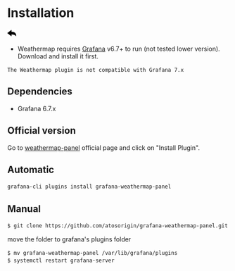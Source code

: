 # Installation

[![](../../screenshots/other/Go-back.png)](README.md)

- Weathermap requires [Grafana](https://www.grafana.com/) v6.7+ to run (not tested lower version). Download and install it first.

```
The Weathermap plugin is not compatible with Grafana 7.x
```

## Dependencies

- Grafana 6.7.x

## Official version

Go to [weathermap-panel](https://grafana.com/plugins/grafana-weathermap-panel) official page and click on "Install Plugin".

## Automatic

```sh
grafana-cli plugins install grafana-weathermap-panel
```

## Manual

```sh
$ git clone https://github.com/atosorigin/grafana-weathermap-panel.git
```

move the folder to grafana's plugins folder

```sh
$ mv grafana-weathermap-panel /var/lib/grafana/plugins
$ systemctl restart grafana-server
```

